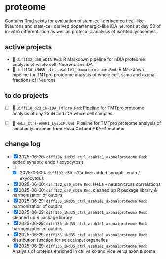 # proteome
Contains Rmd scipts for evaluation of stem-cell derived cortical-like iNeurons and stem-cell derived dopamenergic-like iDA neurons at day 50 of in-vitro differentiation as well as proteomic analysis of isolated lysosomes. 

## active projects 
- 🚧 `diff132_d50_nDIA.Rmd`: R Markdown pipeline for nDIA proteome analysis of whole cell iNeurons and iDA
- 🚧 `diff136_iNd35_ctrl_asah1e1_axonalproteome.Rmd`: R Markdown pipeline for TMTpro proteome analysis of whole cell, soma and axonal fractions of iNeurons

## to do projects 
- [ ] 🚧 `Diff118_d23_iN-iDA_TMTpro.Rmd`: Pipeline for TMTpro proteome analysis of day 23 iN and iDA whole cell samples
- [ ] 🚧 `HeLa_Ctrl-ASAH1_LysoIP.Rmd`: Pipeline for TMTpro proteome analysis of isolated lysoosmes from HeLa Ctrl and ASAH1 mutants 


## change log
- [x] 2025-06-30: `diff136_iNd35_ctrl_asah1e1_axonalproteome.Rmd`: added synaptic endo / exyocytosis
- [ ] - [x] 2025-06-30: `diff132_d50_nDIA.Rmd`: added synaptic endo / exyocytosis
- [x] 2025-06-30: `diff132_d50_nDIA.Rmd`: HeLa - neuron cross correlations
- [x] 2025-06-30: `diff132_d50_nDIA.Rmd`: cleaned up R package library & harmonization of outdirs
- [x] 2025-06-29: `diff136_iNd35_ctrl_asah1e1_axonalproteome.Rmd`: harmonization of outdirs
- [x] 2025-06-29: `diff136_iNd35_ctrl_asah1e1_axonalproteome.Rmd`: cleaned up R package library
- [x] 2025-06-29: `diff136_iNd35_ctrl_asah1e1_axonalproteome.Rmd`: harmonization of outdirs
- [x] 2025-06-29: `diff136_iNd35_ctrl_asah1e1_axonalproteome.Rmd`: distribution function for select input organelles
- [x] 2025-06-29: `diff136_iNd35_ctrl_asah1e1_axonalproteome.Rmd`: Analysis of proteins enriched in ctrl vs ko and vice versa axon & soma 
